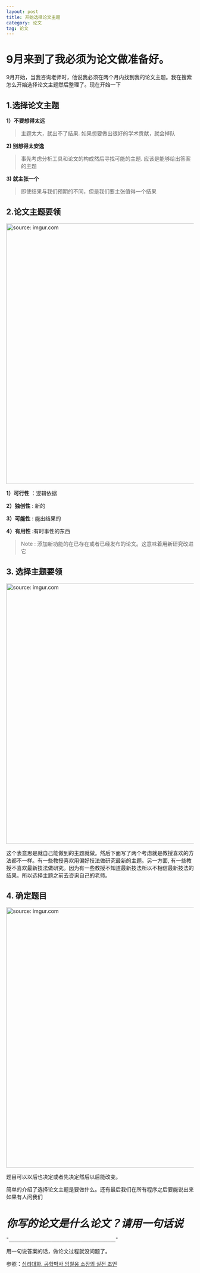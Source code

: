 ```yaml
---
layout: post
title: 开始选择论文主题
category: 论文
tag: 论文
---
```


# 9月来到了我必须为论文做准备好。

9月开始，当我咨询老师时，他说我必须在两个月内找到我的论文主题。我在搜索怎么开始选择论文主题然后整理了。现在开始一下

## 1.选择论文主题

**1）不要想得太远**

> 主题太大，就出不了结果. 如果想要做出很好的学术贡献，就会掉队


**2) 别想得太安逸**

> 事先考虑分析工具和论文的构成然后寻找可能的主题. 应该是能够给出答案的主题


**3) 就主张一个**

> 即使结果与我们预期的不同，但是我们要主张值得一个结果

## 2.论文主题要领

<a href="https://imgur.com/08aow8b"><img src="https://i.imgur.com/08aow8b.png" width="700px" title="source: imgur.com" /></a>

**1）可行性** ：逻辑依据

**2）独创性** : 新的

**3）可能性** : 能出结果的

**4）有用性** :有时事性的东西

> Note : 添加新功能的在已存在或者已经发布的论文。这意味着用新研究改进它

## 3. 选择主题要领

<a href="https://imgur.com/HCdLAca"><img src="https://i.imgur.com/HCdLAca.png" width="700px" title="source: imgur.com" /></a>

这个表意思是就自己能做到的主题就做。然后下面写了两个考虑就是教授喜欢的方法都不一样。有一些教授喜欢用偏好技法做研究最新的主题。另一方面, 有一些教授不喜欢最新技法做研究。因为有一些教授不知道最新技法所以不相信最新技法的结果。所以选择主题之前去咨询自己的老师。

## 4. 确定题目

<a href="https://imgur.com/vzYo1gH"><img src="https://i.imgur.com/vzYo1gH.png" width="700px" title="source: imgur.com" /></a>

题目可以以后也决定或者先决定然后以后能改变。

简单的介绍了选择论文主题是要做什么。还有最后我们在所有程序之后要能说出来如果有人问我们

# ***你写的论文是什么论文？请用一句话说***

```
"________________________________________"
```

用一句说答案的话，做论文过程就没问题了。

参照：[심리대화, 공학박사 임철웅 소장의 실전 조언](https://www.youtube.com/watch?v=34Ptl4aJfek)
